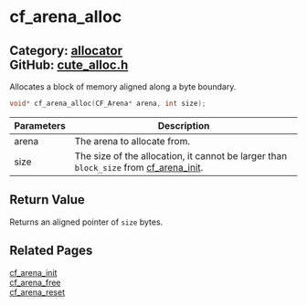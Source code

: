 [//]: # (This file is automatically generated by Cute Framework's docs parser.)
[//]: # (Do not edit this file by hand!)
[//]: # (See: https://github.com/RandyGaul/cute_framework/blob/master/samples/docs_parser.cpp)
[](../header.md ':include')

# cf_arena_alloc

Category: [allocator](/api_reference?id=allocator)  
GitHub: [cute_alloc.h](https://github.com/RandyGaul/cute_framework/blob/master/include/cute_alloc.h)  
---

Allocates a block of memory aligned along a byte boundary.

```cpp
void* cf_arena_alloc(CF_Arena* arena, int size);
```

Parameters | Description
--- | ---
arena | The arena to allocate from.
size | The size of the allocation, it cannot be larger than `block_size` from [cf_arena_init](/allocator/cf_arena_init.md).

## Return Value

Returns an aligned pointer of `size` bytes.

## Related Pages

[cf_arena_init](/allocator/cf_arena_init.md)  
[cf_arena_free](/allocator/cf_arena_free.md)  
[cf_arena_reset](/allocator/cf_arena_reset.md)  
